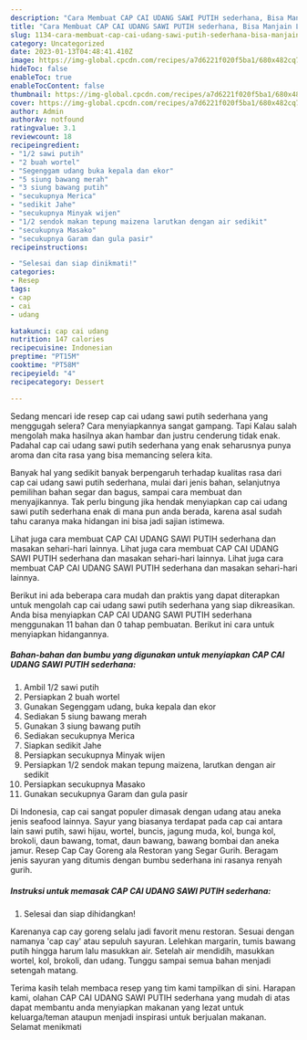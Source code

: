 ```yaml
---
description: "Cara Membuat CAP CAI UDANG SAWI PUTIH sederhana, Bisa Manjain Lidah"
title: "Cara Membuat CAP CAI UDANG SAWI PUTIH sederhana, Bisa Manjain Lidah"
slug: 1134-cara-membuat-cap-cai-udang-sawi-putih-sederhana-bisa-manjain-lidah
category: Uncategorized
date: 2023-01-13T04:48:41.410Z
image: https://img-global.cpcdn.com/recipes/a7d6221f020f5ba1/680x482cq70/cap-cai-udang-sawi-putih-sederhana-foto-resep-utama.jpg
hideToc: false
enableToc: true
enableTocContent: false
thumbnail: https://img-global.cpcdn.com/recipes/a7d6221f020f5ba1/680x482cq70/cap-cai-udang-sawi-putih-sederhana-foto-resep-utama.jpg
cover: https://img-global.cpcdn.com/recipes/a7d6221f020f5ba1/680x482cq70/cap-cai-udang-sawi-putih-sederhana-foto-resep-utama.jpg
author: Admin
authorAv: notfound
ratingvalue: 3.1
reviewcount: 18
recipeingredient:
- "1/2 sawi putih"
- "2 buah wortel"
- "Segenggam udang buka kepala dan ekor"
- "5 siung bawang merah"
- "3 siung bawang putih"
- "secukupnya Merica"
- "sedikit Jahe"
- "secukupnya Minyak wijen"
- "1/2 sendok makan tepung maizena larutkan dengan air sedikit"
- "secukupnya Masako"
- "secukupnya Garam dan gula pasir"
recipeinstructions:

- "Selesai dan siap dinikmati!"
categories:
- Resep
tags:
- cap
- cai
- udang

katakunci: cap cai udang 
nutrition: 147 calories
recipecuisine: Indonesian
preptime: "PT15M"
cooktime: "PT58M"
recipeyield: "4"
recipecategory: Dessert

---
```



Sedang mencari ide resep cap cai udang sawi putih sederhana yang menggugah selera? Cara menyiapkannya sangat gampang. Tapi Kalau salah mengolah maka hasilnya akan hambar dan justru cenderung tidak enak. Padahal cap cai udang sawi putih sederhana yang enak seharusnya punya aroma dan cita rasa yang bisa memancing selera kita.


Banyak hal yang sedikit banyak berpengaruh terhadap kualitas rasa dari cap cai udang sawi putih sederhana, mulai dari jenis bahan, selanjutnya pemilihan bahan segar dan bagus, sampai cara membuat dan menyajikannya. Tak perlu bingung jika hendak menyiapkan cap cai udang sawi putih sederhana enak di mana pun anda berada, karena asal sudah tahu caranya maka hidangan ini bisa jadi sajian istimewa.

Lihat juga cara membuat CAP CAI UDANG SAWI PUTIH sederhana dan masakan sehari-hari lainnya. Lihat juga cara membuat CAP CAI UDANG SAWI PUTIH sederhana dan masakan sehari-hari lainnya. Lihat juga cara membuat CAP CAI UDANG SAWI PUTIH sederhana dan masakan sehari-hari lainnya.


Berikut ini ada beberapa cara mudah dan praktis yang dapat diterapkan untuk mengolah cap cai udang sawi putih sederhana yang siap dikreasikan. Anda bisa menyiapkan CAP CAI UDANG SAWI PUTIH sederhana menggunakan 11 bahan dan 0 tahap pembuatan. Berikut ini cara untuk menyiapkan hidangannya.

<!--inarticleads1-->

##### Bahan-bahan dan bumbu yang digunakan untuk menyiapkan CAP CAI UDANG SAWI PUTIH sederhana:

1. Ambil 1/2 sawi putih
1. Persiapkan 2 buah wortel
1. Gunakan Segenggam udang, buka kepala dan ekor
1. Sediakan 5 siung bawang merah
1. Gunakan 3 siung bawang putih
1. Sediakan secukupnya Merica
1. Siapkan sedikit Jahe
1. Persiapkan secukupnya Minyak wijen
1. Persiapkan 1/2 sendok makan tepung maizena, larutkan dengan air sedikit
1. Persiapkan secukupnya Masako
1. Gunakan secukupnya Garam dan gula pasir


Di Indonesia, cap cai sangat populer dimasak dengan udang atau aneka jenis seafood lainnya. Sayur yang biasanya terdapat pada cap cai antara lain sawi putih, sawi hijau, wortel, buncis, jagung muda, kol, bunga kol, brokoli, daun bawang, tomat, daun bawang, bawang bombai dan aneka jamur. Resep Cap Cay Goreng ala Restoran yang Segar Gurih. Beragam jenis sayuran yang ditumis dengan bumbu sederhana ini rasanya renyah gurih. 

<!--inarticleads2-->

##### Instruksi untuk memasak CAP CAI UDANG SAWI PUTIH sederhana:


1. Selesai dan siap dihidangkan!

Karenanya cap cay goreng selalu jadi favorit menu restoran. Sesuai dengan namanya &#39;cap cay&#39; atau sepuluh sayuran. Lelehkan margarin, tumis bawang putih hingga harum lalu masukkan air. Setelah air mendidih, masukkan wortel, kol, brokoli, dan udang. Tunggu sampai semua bahan menjadi setengah matang. 

Terima kasih telah membaca resep yang tim kami tampilkan di sini. Harapan kami, olahan CAP CAI UDANG SAWI PUTIH sederhana yang mudah di atas dapat membantu anda menyiapkan makanan yang lezat untuk keluarga/teman ataupun menjadi inspirasi untuk berjualan makanan. Selamat menikmati
